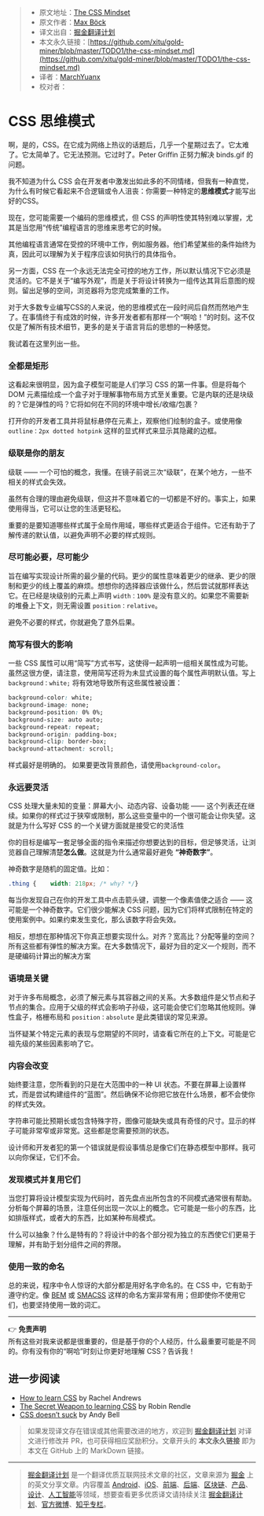> * 原文地址：[The CSS Mindset](https://mxb.dev/blog/the-css-mindset/)
> * 原文作者：[Max Böck](https://mxb.dev/about/)
> * 译文出自：[掘金翻译计划](https://github.com/xitu/gold-miner)
> * 本文永久链接：[https://github.com/xitu/gold-miner/blob/master/TODO1/the-css-mindset.md](https://github.com/xitu/gold-miner/blob/master/TODO1/the-css-mindset.md)
> * 译者：[MarchYuanx](https://github.com/MarchYuanx)
> * 校对者：

# CSS 思维模式

啊，是的，CSS。在它成为网络上热议的话题后，几乎一个星期过去了。它太难了。它太简单了。它无法预测。它过时了。Peter Griffin 正努力解决 binds.gif 的问题。

我不知道为什么 CSS 会在开发者中激发出如此多的不同情绪，但我有一种直觉，为什么有时候它看起来不合逻辑或令人沮丧：你需要一种特定的**思维模式**才能写出好的CSS。

现在，您可能需要一个编码的思维模式，但 CSS 的声明性使其特别难以掌握，尤其是当您用“传统”编程语言的思维来思考它的时候。

其他编程语言通常在受控的环境中工作，例如服务器。他们希望某些的条件始终为真，因此可以理解为关于程序应该如何执行的具体指令。


另一方面，CSS 在一个永远无法完全可控的地方工作，所以默认情况下它必须是灵活的。它不是关于“编写外观”，而是关于将设计转换为一组传达其背后意图的规则。留出足够的空间，浏览器将为您完成繁重的工作。

对于大多数专业编写CSS的人来说，他的思维模式在一段时间后自然而然地产生了。在事情终于有成效的时候，许多开发者都有那样一个“啊哈！”的时刻。这不仅仅是了解所有技术细节，更多的是关于语言背后的思想的一种感觉。

我试着在这里列出一些。

### 全都是矩形

这看起来很明显，因为盒子模型可能是人们学习 CSS 的第一件事。但是将每个 DOM 元素描绘成一个盒子对于理解事物布局方式至关重要。它是内联的还是块级的？它是弹性的吗？它将如何在不同的环境中增长/收缩/包裹？

打开你的开发者工具并将鼠标悬停在元素上，观察他们绘制的盒子。或使用像 `outline：2px dotted hotpink` 这样的显式样式来显示其隐藏的边框。

### 级联是你的朋友

级联 —— 一个可怕的概念，我懂。在镜子前说三次“级联”，在某个地方，一些不相关的样式会失效。

虽然有合理的理由避免级联，但这并不意味着它的一切都是不好的。事实上，如果使用得当，它可以让您的生活更轻松。

重要的是要知道哪些样式属于全局作用域，哪些样式更适合于组件。它还有助于了解传递的默认值，以避免声明不必要的样式规则。

### 尽可能必要，尽可能少

旨在编写实现设计所需的最少量的代码。更少的属性意味着更少的继承、更少的限制和更少的线上覆盖的麻烦。想想你的选择器应该做什么，然后尝试就那样表达它。在已经是块级别的元素上声明 `width：100%` 是没有意义的。如果您不需要新的堆叠上下文，则无需设置 `position：relative`。

避免不必要的样式，你就避免了意外后果。

### 简写有很大的影响

一些 CSS 属性可以用“简写”方式书写，这使得一起声明一组相关属性成为可能。虽然这很方便，请注意，使用简写还将为未显式设置的每个属性声明默认值。写上 `background：white;` 将有效地导致所有这些属性被设置：

```css
background-color: white;
background-image: none;
background-position: 0% 0%;
background-size: auto auto;
background-repeat: repeat;
background-origin: padding-box;
background-clip: border-box;
background-attachment: scroll;
```

样式最好是明确的。 如果要更改背景颜色，请使用`background-color`。

### 永远要灵活

CSS 处理大量未知的变量：屏幕大小、动态内容、设备功能 —— 这个列表还在继续。如果你的样式过于狭窄或限制，那么这些变量中的一个很可能会让你失望。这就是为什么写好 CSS 的一个关键方面就是接受它的灵活性

你的目标是编写一套足够全面的指令来描述你想要达到的目标，但足够灵活，让浏览器自己理解清楚**怎么做**。这就是为什么通常最好避免 **“神奇数字”**。

神奇数字是随机的固定值。比如：

```css
.thing {    width: 218px; /* why? */}
```

每当你发现自己在你的开发工具中点击箭头键，调整一个像素值使之适合 —— 这可能是一个神奇数字。它们很少能解决 CSS 问题，因为它们将样式限制在特定的使用案例中。如果约束发生变化，那么该数字将会失效。

相反，想想在那种情况下你真正想要实现什么。对齐？宽高比？分配等量的空间？所有这些都有弹性的解决方案。在大多数情况下，最好为目的定义一个规则，而不是硬编码计算出的解决方案

### 语境是关键

对于许多布局概念，必须了解元素与其容器之间的关系。大多数组件是父节点和子节点的集合。应用于父级的样式会影响子孙级，这可能会使它们忽略其他规则。弹性盒子，格栅布局和 `position：absolute` 是此类错误的常见来源。

当怀疑某个特定元素的表现与您期望的不同时，请查看它所在的上下文。可能是它祖先级的某些因素影响了它。

### 内容会改变

始终要注意，您所看到的只是在大范围中的一种 UI 状态。不要在屏幕上设置样式，而是尝试构建组件的“蓝图”。然后确保不论你把它放在什么场景，都不会使你的样式失效。

字符串可能比预期长或包含特殊字符，图像可能缺失或具有奇怪的尺寸。显示的样子可能非常窄或非常宽。这些都是您需要预测的状态。

设计师和开发者犯的第一个错误就是假设事情总是像它们在静态模型中那样。我可以向你保证，它们不会。

### 发现模式并复用它们

当您打算将设计模型实现为代码时，首先盘点出所包含的不同模式通常很有帮助。分析每个屏幕的场景，注意任何出现一次以上的概念。它可能是一些小的东西，比如排版样式，或者大的东西，比如某种布局模式。

什么可以抽象？什么是特有的？将设计中的各个部分视为独立的东西使它们更易于理解，并有助于划分组件之间的界限。

### 使用一致的命名

总的来说，程序中令人惊讶的大部分都是用好名字命名的。在 CSS 中，它有助于遵守约定。像 [BEM](http://getbem.com) 或 [SMACSS](http://smacss.com/) 这样的命名方案非常有用；但即使你不使用它们，也要坚持使用一致的词汇。

---

👉 **免责声明**  
所有这些对我来说都是很重要的，但是基于你的个人经历，什么最重要可能是不同的。你有没有你的“啊哈”时刻让你更好地理解 CSS？告诉我！

## 进一步阅读

* [How to learn CSS](https://www.smashingmagazine.com/2019/01/how-to-learn-css/) by Rachel Andrews
* [The Secret Weapon to learning CSS](https://css-tricks.com/the-secret-weapon-to-learning-css/) by Robin Rendle
* [CSS doesn’t suck](https://andy-bell.design/wrote/css-doesnt-suck/) by Andy Bell

> 如果发现译文存在错误或其他需要改进的地方，欢迎到 [掘金翻译计划](https://github.com/xitu/gold-miner) 对译文进行修改并 PR，也可获得相应奖励积分。文章开头的 **本文永久链接** 即为本文在 GitHub 上的 MarkDown 链接。

---

> [掘金翻译计划](https://github.com/xitu/gold-miner) 是一个翻译优质互联网技术文章的社区，文章来源为 [掘金](https://juejin.im) 上的英文分享文章。内容覆盖 [Android](https://github.com/xitu/gold-miner#android)、[iOS](https://github.com/xitu/gold-miner#ios)、[前端](https://github.com/xitu/gold-miner#前端)、[后端](https://github.com/xitu/gold-miner#后端)、[区块链](https://github.com/xitu/gold-miner#区块链)、[产品](https://github.com/xitu/gold-miner#产品)、[设计](https://github.com/xitu/gold-miner#设计)、[人工智能](https://github.com/xitu/gold-miner#人工智能)等领域，想要查看更多优质译文请持续关注 [掘金翻译计划](https://github.com/xitu/gold-miner)、[官方微博](http://weibo.com/juejinfanyi)、[知乎专栏](https://zhuanlan.zhihu.com/juejinfanyi)。
